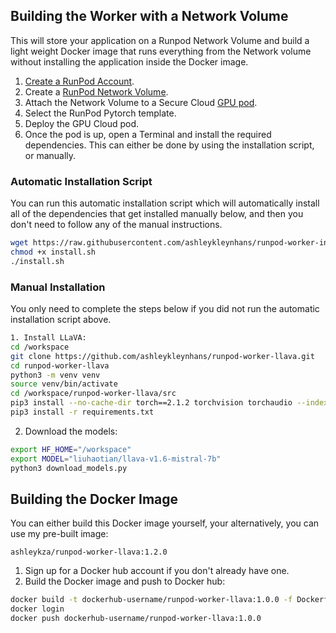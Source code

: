 ## Building the Worker with a Network Volume

This will store your application on a Runpod Network Volume and
build a light weight Docker image that runs everything
from the Network volume without installing the application
inside the Docker image.

1. [Create a RunPod Account](https://runpod.io?ref=2xxro4sy).
2. Create a [RunPod Network Volume](https://www.runpod.io/console/user/storage).
3. Attach the Network Volume to a Secure Cloud [GPU pod](https://www.runpod.io/console/gpu-secure-cloud).
4. Select the RunPod Pytorch template.
5. Deploy the GPU Cloud pod.
6. Once the pod is up, open a Terminal and install the required
   dependencies. This can either be done by using the installation
   script, or manually.

### Automatic Installation Script

You can run this automatic installation script which will
automatically install all of the dependencies that get installed
manually below, and then you don't need to follow any of the
manual instructions.

```bash
wget https://raw.githubusercontent.com/ashleykleynhans/runpod-worker-instantid/main/scripts/install.sh
chmod +x install.sh
./install.sh
```

### Manual Installation

You only need to complete the steps below if you did not run the
automatic installation script above.

```bash
1. Install LLaVA:
cd /workspace
git clone https://github.com/ashleykleynhans/runpod-worker-llava.git
cd runpod-worker-llava
python3 -m venv venv
source venv/bin/activate
cd /workspace/runpod-worker-llava/src
pip3 install --no-cache-dir torch==2.1.2 torchvision torchaudio --index-url https://download.pytorch.org/whl/cu118
pip3 install -r requirements.txt
```
2. Download the models:
```bash
export HF_HOME="/workspace"
export MODEL="liuhaotian/llava-v1.6-mistral-7b"
python3 download_models.py
```

## Building the Docker Image

You can either build this Docker image yourself, your alternatively,
you can use my pre-built image:

```
ashleykza/runpod-worker-llava:1.2.0
```

1. Sign up for a Docker hub account if you don't already have one.
2. Build the Docker image and push to Docker hub:
```bash
docker build -t dockerhub-username/runpod-worker-llava:1.0.0 -f Dockerfile.Network_Volume .
docker login
docker push dockerhub-username/runpod-worker-llava:1.0.0
```
